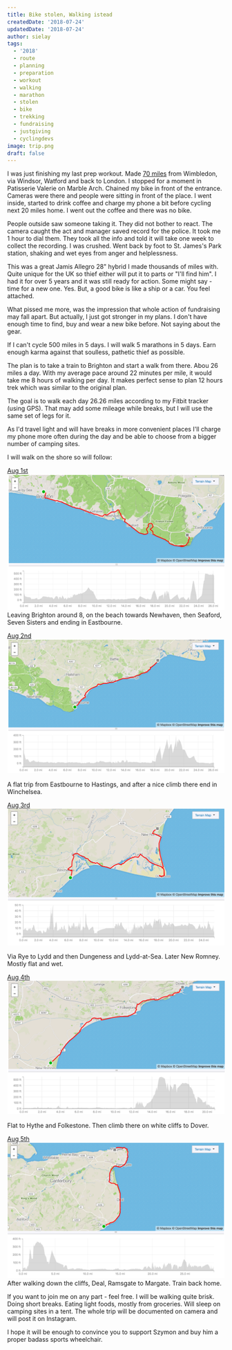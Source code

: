 ```yaml
---
title: Bike stolen, Walking istead
createdDate: '2018-07-24'
updatedDate: '2018-07-24'
author: sielay
tags:
  - '2018'
  - route
  - planning
  - preparation
  - workout
  - walking
  - marathon
  - stolen
  - bike
  - trekking
  - fundraising
  - justgiving
  - cyclingdevs
image: trip.png
draft: false
---
```


I was just finishing my last prep workout. Made [70 miles](https://www.strava.com/activities/1721205782) from Wimbledon, via Windsor, Watford and back to London. I stopped for a moment in Patisserie Valerie on Marble Arch. Chained my bike in front of the entrance. Cameras were there and people were sitting in front of the place. I went inside, started to drink coffee and charge my phone a bit before cycling next 20 miles home. I went out the coffee and there was no bike.

People outside saw someone taking it. They did not bother to react. The camera caught the act and manager saved record for the police. It took me 1 hour to dial them. They took all the info and told it will take one week to collect the recording. I was crushed. Went back by foot to St. James's Park station, shaking and wet eyes from anger and helplessness.

This was a great Jamis Allegro 28" hybrid I made thousands of miles with. Quite unique for the UK so thief either will put it to parts or "I'll find him". I had it for over 5 years and it was still ready for action. Some might say - time for a new one. Yes. But, a good bike is like a ship or a car. You feel attached.

What pissed me more, was the impression that whole action of fundraising may fall apart. But actually, I just got stronger in my plans. I don't have enough time to find, buy and wear a new bike before. Not saying about the gear.

If I can't cycle 500 miles in 5 days. I will walk 5 marathons in 5 days. Earn enough karma against that soulless, pathetic thief as possible.

The plan is to take a train to Brighton and start a walk from there. Abou 26 miles a day. With my average pace around 22 minutes per mile, it would take me 8 hours of walking per day. It makes perfect sense to plan 12 hours trek which was similar to the original plan.

The goal is to walk each day 26.26 miles according to my Fitbit tracker (using GPS). That may add some mileage while breaks, but I will use the same set of legs for it.

As I'd travel light and will have breaks in more convenient places I'll charge my phone more often during the day and be able to choose from a bigger number of camping sites.

I will walk on the shore so will follow:

[Aug 1st](https://www.strava.com/routes/14502212)
![](./day1.png)
Leaving Brighton around 8, on the beach towards Newhaven, then Seaford, Seven Sisters and ending in Eastbourne.

[Aug 2nd](https://www.strava.com/routes/14502404)
![](./day2.png)

A flat trip from Eastbourne to Hastings, and after a nice climb there end in Winchelsea.

[Aug 3rd](https://www.strava.com/routes/14502513)
![](./day3.png)

Via Rye to Lydd and then Dungeness and Lydd-at-Sea. Later New Romney. Mostly flat and wet.

[Aug 4th](https://www.strava.com/routes/14502542)
![](./day4.png)

Flat to Hythe and Folkestone. Then climb there on white cliffs to Dover.

[Aug 5th](https://www.strava.com/routes/14502561)
![](./day5.png)
After walking down the cliffs, Deal, Ramsgate to Margate. Train back home.

If you want to join me on any part - feel free. I will be walking quite brisk. Doing short breaks. Eating light foods, mostly from groceries. Will sleep on camping sites in a tent. The whole trip will be documented on camera and will post it on Instagram.

I hope it will be enough to convince you to support Szymon and buy him a proper badass sports wheelchair.
